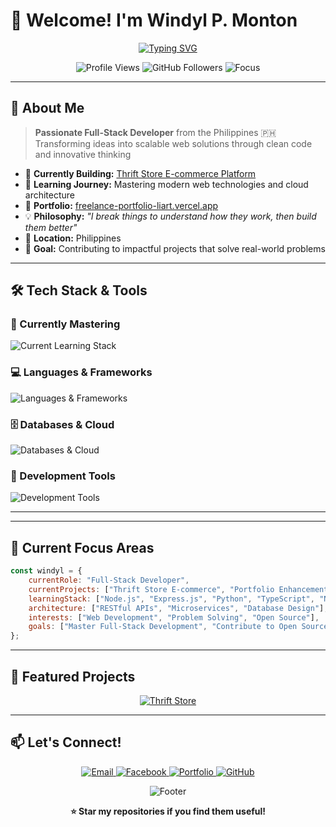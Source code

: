 # 👋 Welcome! I'm Windyl P. Monton

<div align="center">
  
[![Typing SVG](https://readme-typing-svg.demolab.com?font=Fira+Code&weight=600&size=24&pause=1000&color=2196F3&center=true&vCenter=true&random=false&width=600&lines=Aspiring+Full-Stack+Developer;Problem+Solver;Continuous+Learner;Building+the+Future)](https://git.io/typing-svg)

</div>

<p align="center">
  <img src="https://komarev.com/ghpvc/?username=arch-zeroone&color=blue&style=flat-square&label=Profile+Views" alt="Profile Views" />
  <img src="https://img.shields.io/github/followers/arch-zeroone?style=flat-square&color=blue&label=Followers" alt="GitHub Followers" />
  <img src="https://img.shields.io/badge/Focus-Full--Stack%20Development-brightgreen?style=flat-square" alt="Focus" />
</p>

---

## 🚀 About Me

> **Passionate Full-Stack Developer** from the Philippines 🇵🇭  
> Transforming ideas into scalable web solutions through clean code and innovative thinking

- 🔭 **Currently Building:** [Thrift Store E-commerce Platform](https://github.com/Arch-ZeroOne/Thrift_Store)
- 🌱 **Learning Journey:** Mastering modern web technologies and cloud architecture
- 💼 **Portfolio:** [freelance-portfolio-liart.vercel.app](https://freelance-portfolio-liart.vercel.app/)
- 💡 **Philosophy:** *"I break things to understand how they work, then build them better"*
- 📍 **Location:** Philippines
- 🎯 **Goal:** Contributing to impactful projects that solve real-world problems

---

## 🛠️ Tech Stack & Tools

### 🎯 Currently Mastering
<p align="left">
  <img src="https://skillicons.dev/icons?i=nodejs,express,python,typescript,nextjs" alt="Current Learning Stack" />
</p>

### 💻 Languages & Frameworks
<p align="left">
  <img src="https://skillicons.dev/icons?i=html,css,javascript,react,php" alt="Languages & Frameworks" />
</p>

### 🗄️ Databases & Cloud
<p align="left">
  <img src="https://skillicons.dev/icons?i=mongodb,mysql,firebase" alt="Databases & Cloud" />
</p>

### 🔧 Development Tools
<p align="left">
  <img src="https://skillicons.dev/icons?i=git,github,postman,vscode,tailwind" alt="Development Tools" />
</p>

---




---

## 🎯 Current Focus Areas

```javascript
const windyl = {
    currentRole: "Full-Stack Developer",
    currentProjects: ["Thrift Store E-commerce", "Portfolio Enhancement"],
    learningStack: ["Node.js", "Express.js", "Python", "TypeScript", "Next.js"],
    architecture: ["RESTful APIs", "Microservices", "Database Design"],
    interests: ["Web Development", "Problem Solving", "Open Source"],
    goals: ["Master Full-Stack Development", "Contribute to Open Source", "Build Scalable Solutions"]
};
```

---

## 🌟 Featured Projects

<div align="center">
  
[![Thrift Store](https://github-readme-stats.vercel.app/api/pin/?username=arch-zeroone&repo=Thrift_Store&theme=tokyonight)](https://github.com/Arch-ZeroOne/Thrift_Store)

</div>

---

## 📫 Let's Connect!

<p align="center">
  <a href="mailto:windylmonton2@gmail.com">
    <img src="https://img.shields.io/badge/Email-D14836?style=for-the-badge&logo=gmail&logoColor=white" alt="Email" />
  </a>
  <a href="https://fb.com/windyl parcon monton">
    <img src="https://img.shields.io/badge/Facebook-1877F2?style=for-the-badge&logo=facebook&logoColor=white" alt="Facebook" />
  </a>
  <a href="https://freelance-portfolio-liart.vercel.app/">
    <img src="https://img.shields.io/badge/Portfolio-000000?style=for-the-badge&logo=vercel&logoColor=white" alt="Portfolio" />
  </a>
  <a href="https://github.com/arch-zeroone">
    <img src="https://img.shields.io/badge/GitHub-181717?style=for-the-badge&logo=github&logoColor=white" alt="GitHub" />
  </a>
</p>



<div align="center">
  <img src="https://capsule-render.vercel.app/api?type=waving&color=gradient&height=100&section=footer&text=Thanks%20for%20visiting!&fontSize=16&fontColor=fff&animation=twinkling" alt="Footer" />
</div>

<p align="center">
  <b>⭐ Star my repositories if you find them useful!</b>
</p>
